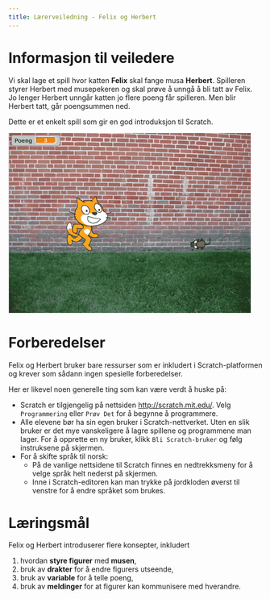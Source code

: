 ```yaml
---
title: Lærerveiledning - Felix og Herbert
---
```


# Informasjon til veiledere

Vi skal lage et spill hvor katten __Felix__ skal fange musa
__Herbert__. Spilleren styrer Herbert med musepekeren og skal prøve å
unngå å bli tatt av Felix. Jo lenger Herbert unngår katten jo flere
poeng får spilleren. Men blir Herbert tatt, går poengsummen ned.

Dette er et enkelt spill som gir en god introduksjon til Scratch.

![](felix_og_herbert.png)

# Forberedelser

Felix og Herbert bruker bare ressurser som er inkludert i
Scratch-platformen og krever som sådann ingen spesielle forberedelser.

Her er likevel noen generelle ting som kan være verdt å huske på:

+ Scratch er tilgjengelig på nettsiden <http://scratch.mit.edu/>. Velg
  `Programmering` eller `Prøv Det` for å begynne å programmere.
+ Alle elevene bør ha sin egen bruker i Scratch-nettverket. Uten en
  slik bruker er det mye vanskeligere å lagre spillene og programmene
  man lager. For å opprette en ny bruker, klikk `Bli Scratch-bruker`
  og følg instruksene på skjermen.
+ For å skifte språk til norsk:
  + På de vanlige nettsidene til Scratch finnes en nedtrekksmeny for
  å velge språk helt nederst på skjermen.
  + Inne i Scratch-editoren kan man trykke på jordkloden øverst til
  venstre for å endre språket som brukes.

# Læringsmål

Felix og Herbert introduserer flere konsepter, inkludert

1. hvordan __styre figurer__ med __musen__,
2. bruk av __drakter__ for å endre figurers utseende,
3. bruk av __variable__ for å telle poeng,
4. bruk av __meldinger__ for at figurer kan kommunisere med hverandre.
